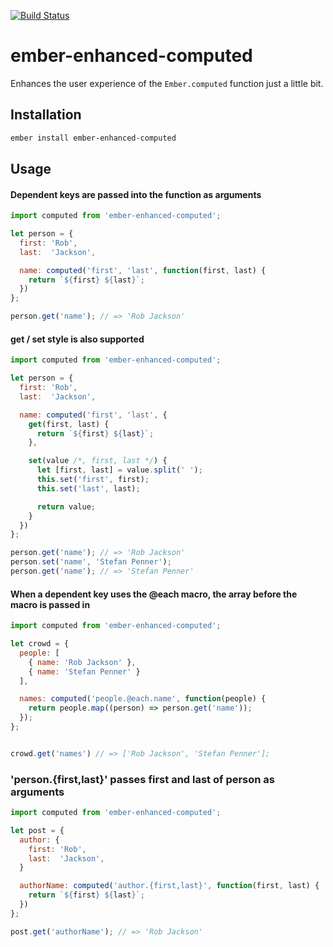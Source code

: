 [![Build Status](https://travis-ci.org/martndemus/ember-enhanced-computed.svg?branch=master)](https://travis-ci.org/martndemus/ember-enhanced-computed)

# ember-enhanced-computed

Enhances the user experience of the `Ember.computed` function just a little bit.

## Installation

```sh
ember install ember-enhanced-computed
```

## Usage

#### Dependent keys are passed into the function as arguments

```js
import computed from 'ember-enhanced-computed';

let person = {
  first: 'Rob',
  last:  'Jackson',

  name: computed('first', 'last', function(first, last) {
    return `${first} ${last}`;
  })
};

person.get('name'); // => 'Rob Jackson'
```

#### get / set style is also supported

```js
import computed from 'ember-enhanced-computed';

let person = {
  first: 'Rob',
  last:  'Jackson',

  name: computed('first', 'last', {
    get(first, last) {
      return `${first} ${last}`;
    },

    set(value /*, first, last */) {
      let [first, last] = value.split(' ');
      this.set('first', first);
      this.set('last', last);

      return value;
    }
  })
};

person.get('name'); // => 'Rob Jackson'
person.set('name', 'Stefan Penner');
person.get('name'); // => 'Stefan Penner'
```

#### When a dependent key uses the @each macro, the array before the macro is passed in

```js
import computed from 'ember-enhanced-computed';

let crowd = {
  people: [
    { name: 'Rob Jackson' },
    { name: 'Stefan Penner' }
  ],

  names: computed('people.@each.name', function(people) {
    return people.map((person) => person.get('name'));
  });
};


crowd.get('names') // => ['Rob Jackson', 'Stefan Penner'];
```

### 'person.{first,last}' passes first and last of person as arguments

```js
import computed from 'ember-enhanced-computed';

let post = {
  author: {
    first: 'Rob',
    last:  'Jackson',
  }

  authorName: computed('author.{first,last}', function(first, last) {
    return `${first} ${last}`;
  })
};

post.get('authorName'); // => 'Rob Jackson'
```
